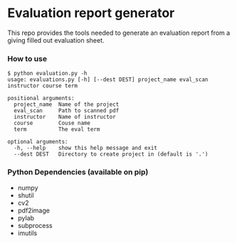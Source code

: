 
# Evaluation report generator
This repo provides the tools needed to generate an evaluation report from
a giving filled out evaluation sheet.

### How to use
```
$ python evaluation.py -h
usage: evaluations.py [-h] [--dest DEST] project_name eval_scan instructor course term

positional arguments:
  project_name  Name of the project
  eval_scan     Path to scanned pdf
  instructor    Name of instructor
  course        Couse name
  term          The eval term

optional arguments:
  -h, --help    show this help message and exit
  --dest DEST   Directory to create project in (default is '.')
```

### Python Dependencies (available on pip)
- numpy
- shutil
- cv2
- pdf2image 
- pylab
- subprocess
- imutils 

